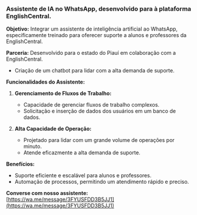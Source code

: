 ### Assistente de IA no WhatsApp, desenvolvido para à plataforma EnglishCentral. 

**Objetivo:**
Integrar um assistente de inteligência artificial ao WhatsApp, especificamente treinado para oferecer suporte a alunos e professores da EnglishCentral.

**Parceria:**
Desenvolvido para o estado do Piauí em colaboração com a EnglishCentral.

- Criação de um chatbot para lidar com a alta demanda de suporte.

**Funcionalidades do Assistente:**
1. **Gerenciamento de Fluxos de Trabalho:**
   - Capacidade de gerenciar fluxos de trabalho complexos.
   - Solicitação e inserção de dados dos usuários em um banco de dados.

2. **Alta Capacidade de Operação:**
   - Projetado para lidar com um grande volume de operações por minuto.
   - Atende eficazmente a alta demanda de suporte.

**Benefícios:**
- Suporte eficiente e escalável para alunos e professores.
- Automação de processos, permitindo um atendimento rápido e preciso.

**Converse com nosso assistente:**
[https://wa.me/message/3FYUSFDD3B5JJ1](https://wa.me/message/3FYUSFDD3B5JJ1)
